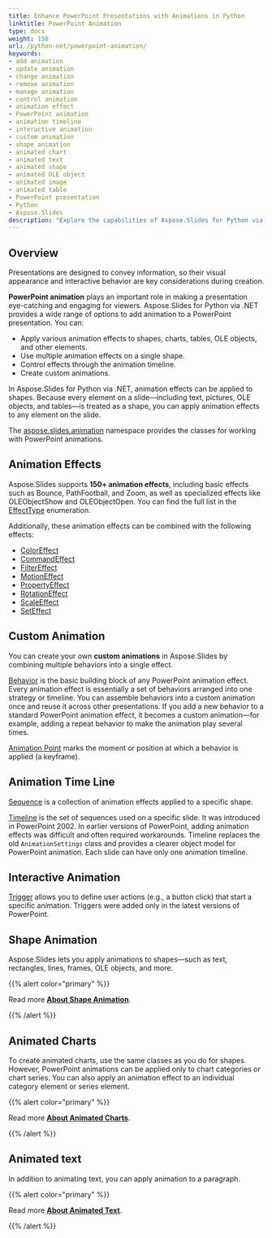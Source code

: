 ```yaml
---
title: Enhance PowerPoint Presentations with Animations in Python
linktitle: PowerPoint Animation
type: docs
weight: 150
url: /python-net/powerpoint-animation/
keywords:
- add animation
- update animation
- change animation
- remove animation
- manage animation
- control animation
- animation effect
- PowerPoint animation
- animation timeline
- interactive animation
- custom animation
- shape animation
- animated chart
- animated text
- animated shape
- animated OLE object
- animated image
- animated table
- PowerPoint presentation
- Python
- Aspose.Slides
description: "Explore the capabilities of Aspose.Slides for Python via .NET in handling PowerPoint animations. This general overview highlights key features and offers insights to enhance your presentations."
---
```


## **Overview**

Presentations are designed to convey information, so their visual appearance and interactive behavior are key considerations during creation.

**PowerPoint animation** plays an important role in making a presentation eye-catching and engaging for viewers. Aspose.Slides for Python via .NET provides a wide range of options to add animation to a PowerPoint presentation. You can:

- Apply various animation effects to shapes, charts, tables, OLE objects, and other elements.
- Use multiple animation effects on a single shape.
- Control effects through the animation timeline.
- Create custom animations.

In Aspose.Slides for Python via .NET, animation effects can be applied to shapes. Because every element on a slide—including text, pictures, OLE objects, and tables—is treated as a shape, you can apply animation effects to any element on the slide.

The [aspose.slides.animation](https://reference.aspose.com/slides/python-net/aspose.slides.animation/) namespace provides the classes for working with PowerPoint animations.

## **Animation Effects**

Aspose.Slides supports **150+ animation effects**, including basic effects such as Bounce, PathFootball, and Zoom, as well as specialized effects like OLEObjectShow and OLEObjectOpen. You can find the full list in the [EffectType](https://reference.aspose.com/slides/python-net/aspose.slides.animation/effecttype/) enumeration.

Additionally, these animation effects can be combined with the following effects:

- [ColorEffect](https://reference.aspose.com/slides/python-net/aspose.slides.animation/coloreffect/)
- [CommandEffect](https://reference.aspose.com/slides/python-net/aspose.slides.animation/commandeffect/)
- [FilterEffect](https://reference.aspose.com/slides/python-net/aspose.slides.animation/filtereffect/)
- [MotionEffect](https://reference.aspose.com/slides/python-net/aspose.slides.animation/motioneffect/)
- [PropertyEffect](https://reference.aspose.com/slides/python-net/aspose.slides.animation/propertyeffect/)
- [RotationEffect](https://reference.aspose.com/slides/python-net/aspose.slides.animation/rotationeffect)
- [ScaleEffect](https://reference.aspose.com/slides/python-net/aspose.slides.animation/scaleeffect/)
- [SetEffect](https://reference.aspose.com/slides/python-net/aspose.slides.animation/seteffect/)

## **Custom Animation**

You can create your own **custom animations** in Aspose.Slides by combining multiple behaviors into a single effect.

[Behavior](https://reference.aspose.com/slides/python-net/aspose.slides.animation/behavior/) is the basic building block of any PowerPoint animation effect. Every animation effect is essentially a set of behaviors arranged into one strategy or timeline. You can assemble behaviors into a custom animation once and reuse it across other presentations. If you add a new behavior to a standard PowerPoint animation effect, it becomes a custom animation—for example, adding a repeat behavior to make the animation play several times.

[Animation Point](https://reference.aspose.com/slides/python-net/aspose.slides.animation/point/) marks the moment or position at which a behavior is applied (a keyframe).

## **Animation Time Line**

[Sequence](https://reference.aspose.com/slides/python-net/aspose.slides.animation/sequence/) is a collection of animation effects applied to a specific shape.

[Timeline](https://reference.aspose.com/slides/python-net/aspose.slides.animation/animationtimeline/) is the set of sequences used on a specific slide. It was introduced in PowerPoint 2002. In earlier versions of PowerPoint, adding animation effects was difficult and often required workarounds. Timeline replaces the old `AnimationSettings` class and provides a clearer object model for PowerPoint animation. Each slide can have only one animation timeline.

## **Interactive Animation**

[Trigger](https://reference.aspose.com/slides/python-net/aspose.slides.animation/effecttriggertype/) allows you to define user actions (e.g., a button click) that start a specific animation. Triggers were added only in the latest versions of PowerPoint.

## **Shape Animation**

Aspose.Slides lets you apply animations to shapes—such as text, rectangles, lines, frames, OLE objects, and more.

{{% alert color="primary" %}}

Read more [**About Shape Animation**](/slides/python-net/shape-animation/).

{{% /alert %}}

## **Animated Charts**

To create animated charts, use the same classes as you do for shapes. However, PowerPoint animations can be applied only to chart categories or chart series. You can also apply an animation effect to an individual category element or series element.

{{% alert color="primary" %}}

Read more [**About Animated Charts**](/slides/python-net/animated-charts/).

{{% /alert %}}

## **Animated text**

In addition to animating text, you can apply animation to a paragraph.

{{% alert color="primary" %}}

Read more [**About Animated Text**](/slides/python-net/animated-text/).

{{% /alert %}}
